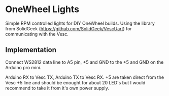 # OneWheel Lights

Simple RPM controlled lights for DIY OneWheel builds. Using the library from SolidGeek (https://github.com/SolidGeek/VescUart) for communicating with the Vesc.


## Implementation

Connect WS2812 data line to A5 pin, +5 and GND to the +5 and GND on the Arduino pro mini.

Arduino RX to Vesc TX, Arduino TX to Vesc RX. +5 are taken direct from the Vesc +5 line and should be enought for about 20 LED's but I would recommend to take it from it's own power supply.
